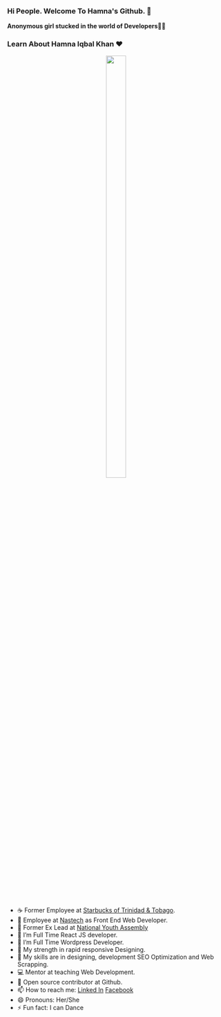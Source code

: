 ### Hi People. Welcome To Hamna's Github. 👋



 **Anonymous girl stucked in the world of Developers**🙋💃

### Learn About Hamna Iqbal Khan ❤️
<p align= "center">
<img src="https://user-images.githubusercontent.com/76257857/155509051-14e574d8-2afe-4101-a556-d0ec15f7b8b1.jpg" width=30% height=50%>
  </p>
  


- ☕ Former Employee at [Starbucks of Trinidad & Tobago](https://www.starbucks.tt/).
- 🙋 Employee at [Nastech](https://nastechgroup.com/) as Front End Web Developer.
- 🙋 Former Ex Lead at [National Youth Assembly](https://www.nya.com.pk/)
- 🌱 I’m Full Time React JS developer.
- 🙌 I’m Full Time Wordpress Developer.
- 💪 My strength in rapid responsive Designing.
- 👯 My skills are in designing, development SEO Optimization and Web Scrapping. 
- 💻 Mentor at teaching Web Development.
- 👻 Open source contributor at Github.
- 📫 How to reach me: [Linked In](https://www.linkedin.com/in/hamnaiqbalkhan/) [Facebook](https://www.facebook.com/HamnaKhanIqbal/)
- 😄 Pronouns: Her/She
- ⚡ Fun fact: I can Dance 

